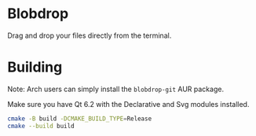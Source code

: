 # Blobdrop

Drag and drop your files directly from the terminal.

# Building

Note: Arch users can simply install the `blobdrop-git` AUR package.

Make sure you have Qt 6.2 with the Declarative and Svg modules installed.

```bash
cmake -B build -DCMAKE_BUILD_TYPE=Release
cmake --build build
```
